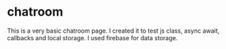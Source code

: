 # chatroom
This is a very basic chatroom page. I created it to test js class, async await, callbacks and local storage. I used firebase for data storage.
